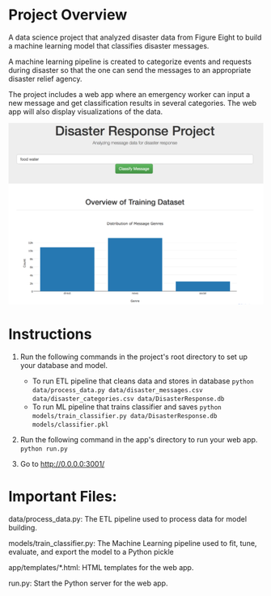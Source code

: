 # Project Overview
A data science project that analyzed disaster data from Figure Eight to build a machine learning model that classifies disaster messages.

A machine learning pipeline is created to categorize events and requests during disaster so that the one can send the messages to an appropriate disaster relief agency.

The project includes a web app where an emergency worker can input a new message and get classification results in several categories. 
The web app will also display visualizations of the data. 

<img src="/docs/dr.png" alt="screenshot"/>


# Instructions
1. Run the following commands in the project's root directory to set up your database and model.

    - To run ETL pipeline that cleans data and stores in database
        `python data/process_data.py data/disaster_messages.csv data/disaster_categories.csv data/DisasterResponse.db`
    - To run ML pipeline that trains classifier and saves
        `python models/train_classifier.py data/DisasterResponse.db models/classifier.pkl`

2. Run the following command in the app's directory to run your web app.
    `python run.py`

3. Go to http://0.0.0.0:3001/

# Important Files:

data/process_data.py: The ETL pipeline used to process data for model building.

models/train_classifier.py: The Machine Learning pipeline used to fit, tune, evaluate, and export the model to a Python pickle 

app/templates/*.html: HTML templates for the web app.

run.py: Start the Python server for the web app.
